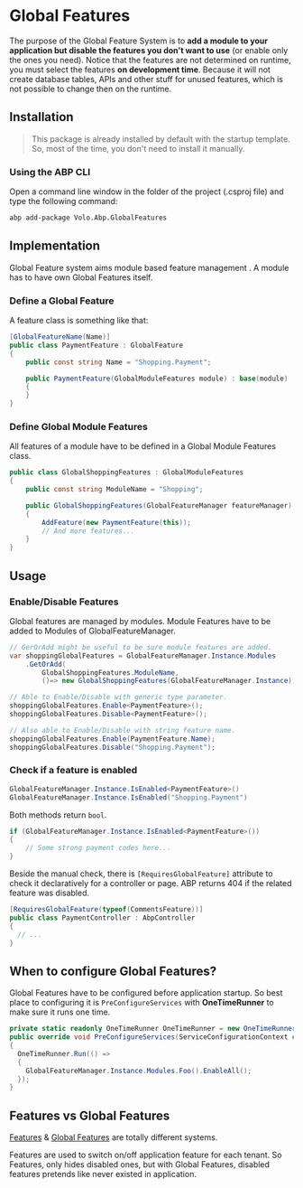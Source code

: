 # Global Features
The purpose of the Global Feature System is to **add a module to your application but disable the features you don't want to use** (or enable only the ones you need). Notice that the features are not determined on runtime, you must select the features **on development time**. Because it will not create database tables, APIs and other stuff for unused features, which is not possible to change then on the runtime.

## Installation
> This package is already installed by default with the startup template. So, most of the time, you don't need to install it manually.

### Using the ABP CLI

Open a command line window in the folder of the project (.csproj file) and type the following command:

```bash
abp add-package Volo.Abp.GlobalFeatures
```

## Implementation

Global Feature system aims module based feature management . A module has to have own Global Features itself.

### Define a Global Feature

A feature class is something like that:

```csharp
[GlobalFeatureName(Name)]
public class PaymentFeature : GlobalFeature
{
    public const string Name = "Shopping.Payment";

    public PaymentFeature(GlobalModuleFeatures module) : base(module)
    {
    }
}
```

### Define Global Module Features

All features of a module have to be defined in a Global Module Features class.

```csharp
public class GlobalShoppingFeatures : GlobalModuleFeatures
{
    public const string ModuleName = "Shopping";

    public GlobalShoppingFeatures(GlobalFeatureManager featureManager) : base(featureManager)
    {
        AddFeature(new PaymentFeature(this));
        // And more features...
    }
}
```

## Usage

### Enable/Disable Features

Global features are managed  by modules. Module Features have to be added to Modules of GlobalFeatureManager.

```csharp
// GerOrAdd might be useful to be sure module features are added.
var shoppingGlobalFeatures = GlobalFeatureManager.Instance.Modules
    .GetOrAdd(
        GlobalShoppingFeatures.ModuleName, 
        ()=> new GlobalShoppingFeatures(GlobalFeatureManager.Instance));

// Able to Enable/Disable with generic type parameter.
shoppingGlobalFeatures.Enable<PaymentFeature>();
shoppingGlobalFeatures.Disable<PaymentFeature>();

// Also able to Enable/Disable with string feature name.
shoppingGlobalFeatures.Enable(PaymentFeature.Name);
shoppingGlobalFeatures.Disable("Shopping.Payment");
```

### Check if a feature is enabled

```csharp
GlobalFeatureManager.Instance.IsEnabled<PaymentFeature>()
GlobalFeatureManager.Instance.IsEnabled("Shopping.Payment")
```

Both methods return `bool`.

```csharp
if (GlobalFeatureManager.Instance.IsEnabled<PaymentFeature>())
{
    // Some strong payment codes here...
}
```

Beside the manual check, there is `[RequiresGlobalFeature]` attribute to check it declaratively for a controller or page. ABP returns 404 if the related feature was disabled.

```csharp
[RequiresGlobalFeature(typeof(CommentsFeature))]
public class PaymentController : AbpController
{
  // ...
}
```

## When to configure Global Features?
Global Features have to be configured before application startup. So best place to configuring it is `PreConfigureServices` with **OneTimeRunner** to make sure it runs one time.

```csharp
private static readonly OneTimeRunner OneTimeRunner = new OneTimeRunner();
public override void PreConfigureServices(ServiceConfigurationContext context)
{
  OneTimeRunner.Run(() =>
  {
  	GlobalFeatureManager.Instance.Modules.Foo().EnableAll();
  });
}
```

## Features vs Global Features
[Features](Features.md) & [Global Features](Global-Features.md) are totally different systems.

Features are used to switch on/off application feature for each tenant. So Features, only hides disabled ones, but with Global Features, disabled features pretends like never existed in application.